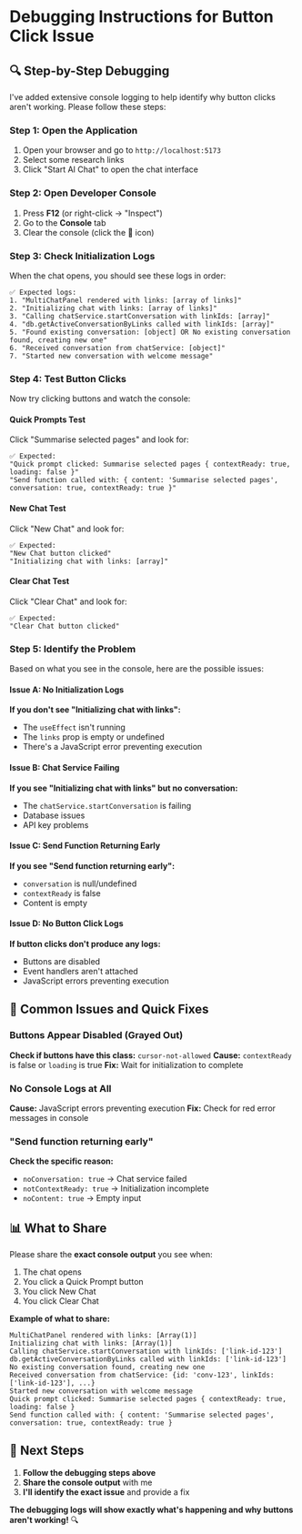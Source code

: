 # Debugging Instructions for Button Click Issue

## 🔍 **Step-by-Step Debugging**

I've added extensive console logging to help identify why button clicks aren't working. Please follow these steps:

### **Step 1: Open the Application**
1. Open your browser and go to `http://localhost:5173`
2. Select some research links
3. Click "Start AI Chat" to open the chat interface

### **Step 2: Open Developer Console**
1. Press **F12** (or right-click → "Inspect")
2. Go to the **Console** tab
3. Clear the console (click the 🚫 icon)

### **Step 3: Check Initialization Logs**
When the chat opens, you should see these logs in order:

```
✅ Expected logs:
1. "MultiChatPanel rendered with links: [array of links]"
2. "Initializing chat with links: [array of links]"
3. "Calling chatService.startConversation with linkIds: [array]"
4. "db.getActiveConversationByLinks called with linkIds: [array]"
5. "Found existing conversation: [object] OR No existing conversation found, creating new one"
6. "Received conversation from chatService: [object]"
7. "Started new conversation with welcome message"
```

### **Step 4: Test Button Clicks**
Now try clicking buttons and watch the console:

#### **Quick Prompts Test**
Click "Summarise selected pages" and look for:
```
✅ Expected:
"Quick prompt clicked: Summarise selected pages { contextReady: true, loading: false }"
"Send function called with: { content: 'Summarise selected pages', conversation: true, contextReady: true }"
```

#### **New Chat Test**
Click "New Chat" and look for:
```
✅ Expected:
"New Chat button clicked"
"Initializing chat with links: [array]"
```

#### **Clear Chat Test**
Click "Clear Chat" and look for:
```
✅ Expected:
"Clear Chat button clicked"
```

### **Step 5: Identify the Problem**

Based on what you see in the console, here are the possible issues:

#### **Issue A: No Initialization Logs**
**If you don't see "Initializing chat with links":**
- The `useEffect` isn't running
- The `links` prop is empty or undefined
- There's a JavaScript error preventing execution

#### **Issue B: Chat Service Failing**
**If you see "Initializing chat with links" but no conversation:**
- The `chatService.startConversation` is failing
- Database issues
- API key problems

#### **Issue C: Send Function Returning Early**
**If you see "Send function returning early":**
- `conversation` is null/undefined
- `contextReady` is false
- Content is empty

#### **Issue D: No Button Click Logs**
**If button clicks don't produce any logs:**
- Buttons are disabled
- Event handlers aren't attached
- JavaScript errors preventing execution

## 🚨 **Common Issues and Quick Fixes**

### **Buttons Appear Disabled (Grayed Out)**
**Check if buttons have this class:** `cursor-not-allowed`
**Cause:** `contextReady` is false or `loading` is true
**Fix:** Wait for initialization to complete

### **No Console Logs at All**
**Cause:** JavaScript errors preventing execution
**Fix:** Check for red error messages in console

### **"Send function returning early"**
**Check the specific reason:**
- `noConversation: true` → Chat service failed
- `notContextReady: true` → Initialization incomplete
- `noContent: true` → Empty input

## 📊 **What to Share**

Please share the **exact console output** you see when:
1. The chat opens
2. You click a Quick Prompt button
3. You click New Chat
4. You click Clear Chat

**Example of what to share:**
```
MultiChatPanel rendered with links: [Array(1)]
Initializing chat with links: [Array(1)]
Calling chatService.startConversation with linkIds: ['link-id-123']
db.getActiveConversationByLinks called with linkIds: ['link-id-123']
No existing conversation found, creating new one
Received conversation from chatService: {id: 'conv-123', linkIds: ['link-id-123'], ...}
Started new conversation with welcome message
Quick prompt clicked: Summarise selected pages { contextReady: true, loading: false }
Send function called with: { content: 'Summarise selected pages', conversation: true, contextReady: true }
```

## 🎯 **Next Steps**

1. **Follow the debugging steps above**
2. **Share the console output** with me
3. **I'll identify the exact issue** and provide a fix

**The debugging logs will show exactly what's happening and why buttons aren't working!** 🔍 